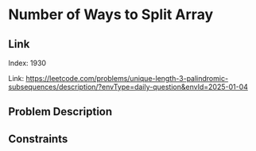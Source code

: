 # Number of Ways to Split Array

## Link
Index: 1930

Link: https://leetcode.com/problems/unique-length-3-palindromic-subsequences/description/?envType=daily-question&envId=2025-01-04

## Problem Description

## Constraints

